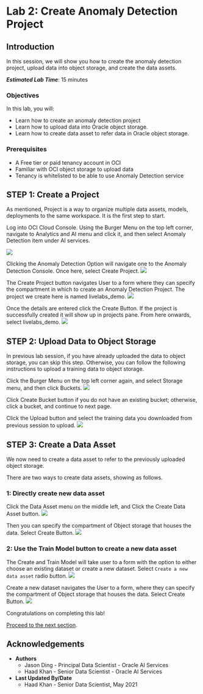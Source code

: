 # Lab 2: Create Anomaly Detection Project

## Introduction

In this session, we will show you how to create the anomaly detection project, upload data into object storage, and create the data assets.

***Estimated Lab Time***: 15 minutes

### Objectives

In this lab, you will:
- Learn how to create an anomaly detection project
- Learn how to upload data into Oracle object storage.
- Learn how to create data asset to refer data in Oracle object storage.

### Prerequisites
- A Free tier or paid tenancy account in OCI
- Familiar with OCI object storage to upload data
- Tenancy is whitelisted to be able to use Anomaly Detection service


## **STEP 1:** Create a Project

As mentioned, Project is a way to organize multiple data assets, models, deployments to the same workspace. It is the first step to start.

Log into OCI Cloud Console. Using the Burger Menu on the top left corner, navigate to Analytics and AI menu and click it, and then select Anomaly Detection item under AI services.

![](../images/1_navigate_to_ad_menu.png " ")

Clicking the Anomaly Detection Option will navigate one to the Anomaly Detection Console. Once here, select Create Project.
![](../images/2_create_project.png " ")

The Create Project button navigates User to a form where they can specify the compartment in which to create an Anomaly Detection Project. The project we create here is named livelabs_demo.
![](../images/3_project_created.png " ")

Once the details are entered click the Create Button. If the project is successfully created it will show up in projects pane. From here onwards, select livelabs_demo.
![](../images/4_project_pane.png " ")

## **STEP 2:** Upload Data to Object Storage

In previous lab session, if you have already uploaded the data to object storage, you can skip this step. Otherwise, you can follow the following instructions to upload a training data to object storage.

Click the Burger Menu on the top left corner again, and select Storage menu, and then click Buckets.
![](../images/object-storage-1-select-menu.png " ")

Click Create Bucket button if you do not have an existing bucket; otherwise, click a bucket, and continue to next page.

Click the Upload button and select the training data you downloaded from previous session to upload.
![](../images/object-storage-2-upload-file.png " ")

## **STEP 3:** Create a Data Asset

We now need to create a data asset to refer to the previously uploaded object storage.

There are two ways to create data assets, showing as follows.

### 1: Directly create new data asset

Click the Data Asset menu on the middle left, and Click the Create Data Asset button.
![](../images/data-asset-1-create-directly-page.png " ")

Then you can specify the compartment of Object storage that houses the data. Select Create Button.
![](../images/7_create_data_asset_form.png " ")


### 2: Use the Train Model button to create a new data asset

The Create and Train Model will take user to a form with the option to either choose an existing dataset or create a new dataset. Select `Create a new data asset` radio button.
![](../images/6_specify_ocs.png " ")

Create a new dataset navigates the User to a form, where they can specify the compartment of Object storage that houses the data. Select Create Button.
![](../images/7_create_data_asset_form.png " ")


Congratulations on completing this lab!

[Proceed to the next section](#next).

## Acknowledgements
* **Authors**
    * Jason Ding - Principal Data Scientist - Oracle AI Services
    * Haad Khan - Senior Data Scientist - Oracle AI Services
* **Last Updated By/Date**
    * Haad Khan - Senior Data Scientist, May 2021
